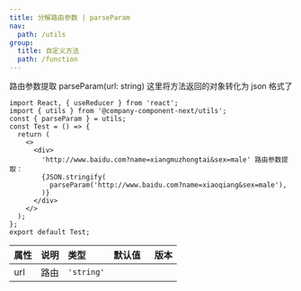 ```yaml
---
title: 分解路由参数 | parseParam
nav:
  path: /utils
group:
  title: 自定义方法
  path: /function
---
```


路由参数提取 parseParam(url: string) 这里将方法返回的对象转化为 json 格式了

```tsx
import React, { useReducer } from 'react';
import { utils } from '@company-component-next/utils';
const { parseParam } = utils;
const Test = () => {
  return (
    <>
      <div>
        'http://www.baidu.com?name=xiangmuzhongtai&sex=male' 路由参数提取：
        {JSON.stringify(
          parseParam('http://www.baidu.com?name=xiaoqiang&sex=male'),
        )}
      </div>
    </>
  );
};
export default Test;
```

| 属性 | 说明 | 类型       | 默认值   | 版本 |
| :--- | :--- | :--------- | :------- | :--- |
| url  | 路由 | `'string'` |
